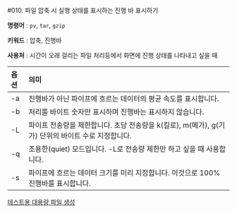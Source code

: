 #010. 파일 압축 시 실행 상태를 표시하는 진행 바 표시하기 

**명령어** : `pv`, `tar`, `gzip`

**키워드** : 압축, 진행바

**사용처** : 시간이 오래 걸리는 파일 처리등에서 화면에 진행 상태를 나타내고 싶을 때 



|옵션|의미|
|:-|:-|
|-a|진행바가 아닌 파이프에 흐르는 데이터의 평균 속도를 표시합니다.|
|-b|처리를 바이트 숫자만 표시하며 진행바는 표시하지 않습니다.|
|-L|파이프 전송량을 제한합니다. 초당 전송량을 k(킬로), m(메가), g(기가) 단위의 바이트 수로 지정합니다.|
|-q|조용한(quiet) 모드입니다. -L로 전송량 제한만 하고 싶을 때 사용합니다.|
|-s|파이프에 흐르는 데이터 크기를 미리 지정합니다. 이것으로 100% 진행바를 표시합니다.|

[테스트용 대용량 파일 생성](http://zetawiki.com/wiki/%EB%A6%AC%EB%88%85%EC%8A%A4_%EB%8C%80%EC%9A%A9%EB%9F%89_%ED%8C%8C%EC%9D%BC_%EC%83%9D%EC%84%B1)
